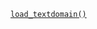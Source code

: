 <p><code><a href="https://developer.wordpress.org/reference/functions/load_textdomain/">load_textdomain()</a></code></p>
